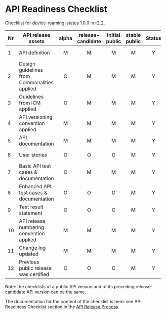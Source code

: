 # API Readiness Checklist

Checklist for device-roaming-status 1.0.0 in r2.2.

| Nr | API release assets  | alpha | release-candidate |  initial<br>public | stable<br> public | Status | Reference information |
|----|----------------------------------------------|:-----:|:-----------------:|:-------:|:------:|:----:|:----:|
|  1 | API definition                               |   M   |         M         |    M    |    M   |   Y   | /code/API_definitions/device-roaming-status.yaml |
|  2 | Design guidelines from Commonalities applied |   O   |         M         |    M    |    M   |   Y   |  r2.3    |
|  3 | Guidelines from ICM applied                  |   O   |         M         |    M    |    M   |   Y   |  r2.3    |
|  4 | API versioning convention applied            |   M   |         M         |    M    |    M   |   Y   |      |
|  5 | API documentation                            |   M   |         M         |    M    |    M   |   Y   | inline in YAML |
|  6 | User stories                                 |   O   |         O         |    O    |    M   |  Y    |   /documentation/API_documentation/device-roaming-status-User-Story.md   |
|  7 | Basic API test cases & documentation         |   O   |         M         |    M    |    M   |   Y | /code/Test_definitions/device-roaming-status.feature |
|  8 | Enhanced API test cases & documentation      |   O   |         O         |    O    |    M   |   Y   |  /code/Test_definitions/device-roaming-status.feature   |
|  9 | Test result statement                        |   O   |         O         |    O    |    M   |   Y   |   [Test result statement](https://github.com/camaraproject/DeviceStatus/issues/258)  |
| 10 | API release numbering convention applied     |   M   |         M         |    M    |    M   |   Y   |      |
| 11 | Change log updated                           |   M   |         M         |    M    |    M   |   Y   | /CHANGELOG.md |
| 12 | Previous public release was certified        |   O   |         O         |    O    |    M   |   Y   |      |

Note: the checklists of a public API version and of its preceding release-candidate API version can be the same.

The documentation for the content of the checklist is here: see API Readiness Checklist section in the [API Release Process](https://lf-camaraproject.atlassian.net/wiki/x/jine).
